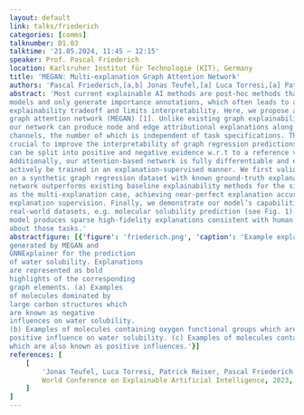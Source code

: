 ```yaml
---
layout: default
link: talks/friederich
categories: [comms]
talknumber: D1.03
talktime: '21.05.2024, 11:45 – 12:15'
speaker: Prof. Pascal Friederich
location: Karlsruher Institut für Technologie (KIT), Germany
title: 'MEGAN: Multi-explanation Graph Attention Network'
authors: 'Pascal Friederich,[a,b] Jonas Teufel,[a] Luca Torresi,[a] Patrick Reiser,[a,b]'
abstract: 'Most current explainable AI methods are post-hoc methods that analyze trained
models and only generate importance annotations, which often leads to an accuracy-
explainability tradeoff and limits interpretability. Here, we propose a multi-explanation
graph attention network (MEGAN) [1]. Unlike existing graph explainability methods,
our network can produce node and edge attributional explanations along multiple
channels, the number of which is independent of task specifications. This proves
crucial to improve the interpretability of graph regression predictions, as explanations
can be split into positive and negative evidence w.r.t to a reference value.
Additionally, our attention-based network is fully differentiable and explanations can
actively be trained in an explanation-supervised manner. We first validate our model
on a synthetic graph regression dataset with known ground-truth explanations. Our
network outperforms existing baseline explainability methods for the single- as well
as the multi-explanation case, achieving near-perfect explanation accuracy during
explanation supervision. Finally, we demonstrate our model’s capabilities on multiple
real-world datasets, e.g. molecular solubility prediction (see Fig. 1). We find that our
model produces sparse high-fidelity explanations consistent with human intuition
about those tasks.'
abstractfigure: [{'figure': 'friederich.png', 'caption': 'Example explanations
generated by MEGAN and
GNNExplainer for the prediction
of water solubility. Explanations
are represented as bold
highlights of the corresponding
graph elements. (a) Examples
of molecules dominated by
large carbon structures which
are known as negative
influences on water solubility.
(b) Examples of molecules containing oxygen functional groups which are known to have a
positive influence on water solubility. (c) Examples of molecules containing nitrogen groups
which are also known as positive influences.'}]
references: [
    [
        'Jonas Teufel, Luca Torresi, Patrick Reiser, Pascal Friederich',
        World Conference on Explainable Artificial Intelligence, 2023, false, 338–360
    ]
]
---
```

